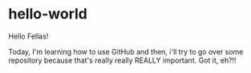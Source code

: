 # hello-world

Hello Fellas!

Today, I'm learning how to use GitHub and then, i'll try to go over some repository because that's really really REALLY important. 
Got it, eh?!!
